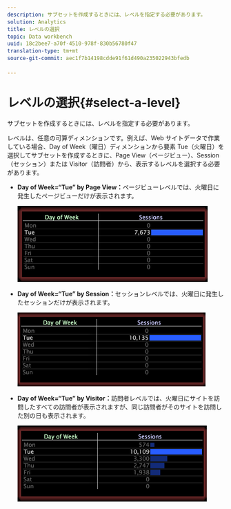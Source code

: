 ```yaml
---
description: サブセットを作成するときには、レベルを指定する必要があります。
solution: Analytics
title: レベルの選択
topic: Data workbench
uuid: 18c2bee7-a70f-4510-978f-830b56780f47
translation-type: tm+mt
source-git-commit: aec1f7b14198cdde91f61d490a235022943bfedb

---
```



# レベルの選択{#select-a-level}

サブセットを作成するときには、レベルを指定する必要があります。

レベルは、任意の可算ディメンションです。例えば、Web サイトデータで作業している場合、Day of Week（曜日）ディメンションから要素 Tue（火曜日）を選択してサブセットを作成するときに、Page View（ページビュー）、Session（セッション）または Visitor（訪問者）から、表示するレベルを選択する必要があります。

* **Day of Week=“Tue” by Page View：**&#x200B;ページビューレベルでは、火曜日に発生したページビューだけが表示されます。

   ![](assets/vis_Subset_byPageView.png)

* **Day of Week=“Tue” by Session：**&#x200B;セッションレベルでは、火曜日に発生したセッションだけが表示されます。

   ![](assets/vis_Subset_bySession.png)

* **Day of Week=“Tue” by Visitor：**&#x200B;訪問者レベルでは、火曜日にサイトを訪問したすべての訪問者が表示されますが、同じ訪問者がそのサイトを訪問した別の日も表示されます。

   ![](assets/vis_Subset_byVisitor.png)


